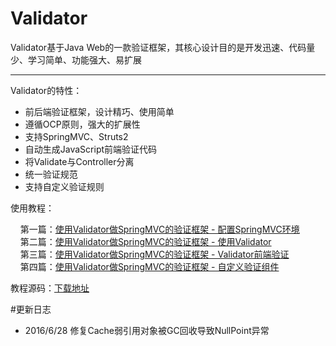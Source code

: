 # Validator

Validator基于Java Web的一款验证框架，其核心设计目的是开发迅速、代码量少、学习简单、功能强大、易扩展

---------------------------------------

Validator的特性：

* 前后端验证框架，设计精巧、使用简单
* 遵循OCP原则，强大的扩展性
* 支持SpringMVC、Struts2
* 自动生成JavaScript前端验证代码
* 将Validate与Controller分离
* 统一验证规范
* 支持自定义验证规则

使用教程：

&nbsp;&nbsp;&nbsp;&nbsp;第一篇：<a href="http://blog.csdn.net/devefx/article/details/51565139" target="_blank">使用Validator做SpringMVC的验证框架 - 配置SpringMVC环境</a><br/>
&nbsp;&nbsp;&nbsp;&nbsp;第二篇：<a href="http://blog.csdn.net/devefx/article/details/51567533" target="_blank">使用Validator做SpringMVC的验证框架 - 使用Validator</a><br/>
&nbsp;&nbsp;&nbsp;&nbsp;第三篇：<a href="http://blog.csdn.net/devefx/article/details/51576672" target="_blank">使用Validator做SpringMVC的验证框架 - Validator前端验证</a><br/>
&nbsp;&nbsp;&nbsp;&nbsp;第四篇：<a href="http://blog.csdn.net/devefx/article/details/51595671" target="_blank">使用Validator做SpringMVC的验证框架 - 自定义验证组件</a><br/>

教程源码：<a href="http://download.csdn.net/detail/devefx/9542650" target="_blank">下载地址</a>

#更新日志

- 2016/6/28  修复Cache弱引用对象被GC回收导致NullPoint异常